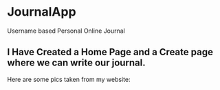 # JournalApp
Username based Personal Online Journal
## I Have Created a Home Page and a Create page where we can write our journal.
Here are some pics taken from my website:

